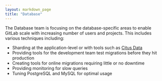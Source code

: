 ```yaml
---
layout: markdown_page
title: "Database"
---
```


The Database team is focusing on the database-specific areas to enable GitLab
scale with increasing number of users and projects. This includes various
techniques including:

* Sharding at the application-level or with tools such as [Citus Data](https://www.citusdata.com/)
* Providing tools for the development team test migrations before they hit production
* Creating tools for online migrations requiring little or no downtime
* Providing monitoring for slow queries
* Tuning PostgreSQL and MySQL for optimal usage
